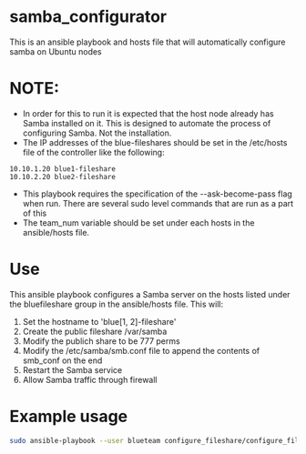 # samba_configurator
This is an ansible playbook and hosts file that will automatically configure samba on Ubuntu nodes
# NOTE:
- In order for this to run it is expected that the host node already has Samba installed on it. This is designed to automate the process of configuring Samba. Not the installation.
- The IP addresses of the blue-fileshares should be set in the /etc/hosts file of the controller like the following:
```
10.10.1.20 blue1-fileshare
10.10.2.20 blue2-fileshare
```
- This playbook requires the specification of the --ask-become-pass flag when run. There are several sudo level commands that are run as a part of this
- The team_num variable should be set under each hosts in the ansible/hosts file.
# Use
This ansible playbook configures a Samba server on the hosts listed under the bluefileshare group in the ansible/hosts file. This will:
1. Set the hostname to 'blue[1, 2]-fileshare'
2. Create the public fileshare /var/samba
3. Modify the publich share to be 777 perms
4. Modify the /etc/samba/smb.conf file to append the contents of smb_conf on the end
5. Restart the Samba service
6. Allow Samba traffic through firewall

# Example usage
```bash
sudo ansible-playbook --user blueteam configure_fileshare/configure_fileshare.yml --key-file ~/.ssh/id_rsa --ask-become-pass
```
